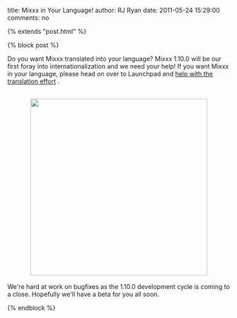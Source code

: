 title: Mixxx in Your Language!
author: RJ Ryan
date: 2011-05-24 15:29:00
comments: no

{% extends "post.html" %}

{% block post %}

Do you want Mixxx translated into your language? Mixxx 1.10.0 will be our first foray into internationalization and we need your help! If you want Mixxx in your language, please head on over to Launchpad and <a href="https://translations.launchpad.net/mixxx/trunk/+translations">help with the translation effort</a>
.<br />
<br />
<div class="separator" style="clear: both; text-align: center;"><a href="https://mixxx.org/forums/download/file.php?id=360" imageanchor="1" style="margin-left:1em; margin-right:1em"><img border="0" width="400" src="https://mixxx.org/forums/download/file.php?id=360" />
</a>
</div>
<br />
We're hard at work on bugfixes as the 1.10.0 development cycle is coming to a close. Hopefully we'll have a beta for you all soon.

{% endblock %}
